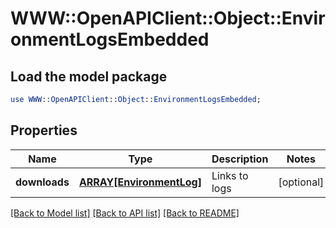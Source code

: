 # WWW::OpenAPIClient::Object::EnvironmentLogsEmbedded

## Load the model package
```perl
use WWW::OpenAPIClient::Object::EnvironmentLogsEmbedded;
```

## Properties
Name | Type | Description | Notes
------------ | ------------- | ------------- | -------------
**downloads** | [**ARRAY[EnvironmentLog]**](EnvironmentLog.md) | Links to logs | [optional] 

[[Back to Model list]](../README.md#documentation-for-models) [[Back to API list]](../README.md#documentation-for-api-endpoints) [[Back to README]](../README.md)


